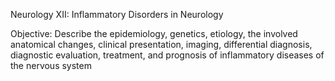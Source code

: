 Neurology XII: Inflammatory Disorders in Neurology

Objective:  Describe the epidemiology, genetics, etiology, the involved anatomical changes, clinical presentation, imaging, differential diagnosis, diagnostic evaluation, treatment, and prognosis of inflammatory diseases of the nervous system


